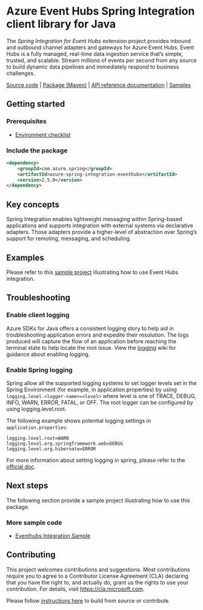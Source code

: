 # Azure Event Hubs Spring Integration client library for Java

The *Spring Integration for Event Hubs* extension project provides inbound and outbound channel adapters and gateways for Azure Event Hubs.
Event Hubs is a fully managed, real-time data ingestion service that’s simple, trusted, and scalable. Stream millions of events per second from any source to build dynamic data pipelines and immediately respond to business challenges.

[Source code][src] | [Package (Maven)][package] | [API reference documentation][refdocs] | [Samples][sample]

## Getting started

### Prerequisites
- [Environment checklist][environment_checklist]

### Include the package
[//]: # ({x-version-update-start;com.azure.spring:azure-spring-integration-eventhubs;current})
```xml
<dependency>
    <groupId>com.azure.spring</groupId>
    <artifactId>azure-spring-integration-eventhubs</artifactId>
    <version>2.5.0</version>
</dependency>
```
[//]: # ({x-version-update-end})

## Key concepts
Spring Integration enables lightweight messaging within Spring-based applications and supports integration with external systems via declarative adapters. Those adapters provide a higher-level of abstraction over Spring’s support for remoting, messaging, and scheduling.

## Examples
Please refer to this [sample project][sample] illustrating how to use Event Hubs integration.

## Troubleshooting
### Enable client logging
Azure SDKs for Java offers a consistent logging story to help aid in troubleshooting application errors and expedite their resolution. The logs produced will capture the flow of an application before reaching the terminal state to help locate the root issue. View the [logging][logging] wiki for guidance about enabling logging.

### Enable Spring logging
Spring allow all the supported logging systems to set logger levels set in the Spring Environment (for example, in application.properties) by using `logging.level.<logger-name>=<level>` where level is one of TRACE, DEBUG, INFO, WARN, ERROR, FATAL, or OFF. The root logger can be configured by using logging.level.root.

The following example shows potential logging settings in `application.properties`:

```properties
logging.level.root=WARN
logging.level.org.springframework.web=DEBUG
logging.level.org.hibernate=ERROR
```

For more information about setting logging in spring, please refer to the [official doc][logging_doc].
 

## Next steps

The following section provide a sample project illustrating how to use this package.
### More sample code
- [Eventhubs Integration Sample][sample]

## Contributing
This project welcomes contributions and suggestions.  Most contributions require you to agree to a Contributor License Agreement (CLA) declaring that you have the right to, and actually do, grant us the rights to use your contribution. For details, visit https://cla.microsoft.com.

Please follow [instructions here][contributing_md] to build from source or contribute.

<!-- Link -->
[src]: https://github.com/Azure/azure-sdk-for-java/tree/main/sdk/spring/azure-spring-integration-eventhubs/src
[package]: https://mvnrepository.com/artifact/com.microsoft.azure/spring-integration-eventhubs
[refdocs]: https://azure.github.io/azure-sdk-for-java/springcloud.html#spring-integration-eventhubs
[sample]: https://github.com/Azure/azure-sdk-for-java/tree/main/sdk/spring/azure-spring-boot-samples/azure-spring-integration-sample-eventhubs
[logging]: https://github.com/Azure/azure-sdk-for-java/wiki/Logging-with-Azure-SDK#use-logback-logging-framework-in-a-spring-boot-application
[logging_doc]: https://docs.spring.io/spring-boot/docs/current/reference/html/features.html#boot-features-logging
[contributing_md]: https://github.com/Azure/azure-sdk-for-java/tree/main/sdk/spring/CONTRIBUTING.md
[source_code]: https://github.com/Azure/azure-sdk-for-java/tree/main/sdk/spring/azure-spring-integration-eventhubs
[environment_checklist]: https://github.com/Azure/azure-sdk-for-java/blob/main/sdk/spring/ENVIRONMENT_CHECKLIST.md#ready-to-run-checklist
